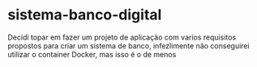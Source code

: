 # sistema-banco-digital
Decidi topar em fazer um projeto de aplicação com varios requisitos propostos para criar um sistema de banco, infezlimente não conseguirei utilizar o container Docker, mas isso é o de menos
